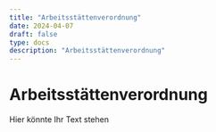 ```yaml
---
title: "Arbeitsstättenverordnung"
date: 2024-04-07
draft: false
type: docs
description: "Arbeitsstättenverordnung"
---
```


# Arbeitsstättenverordnung

Hier könnte Ihr Text stehen